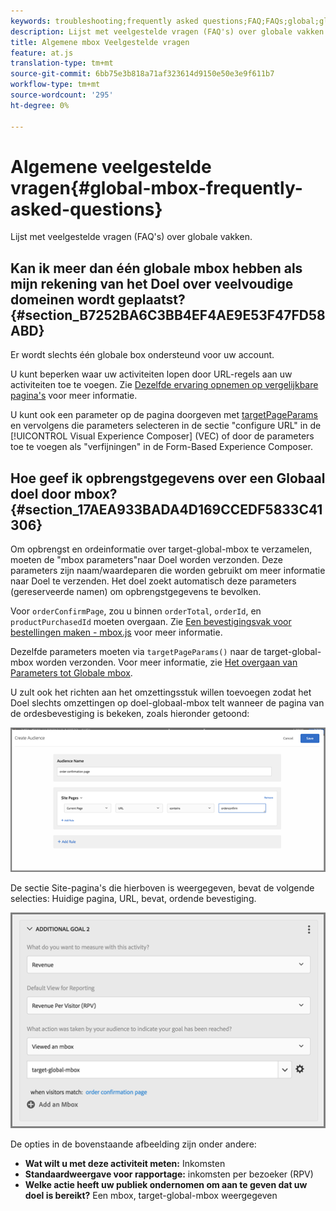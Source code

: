 ```yaml
---
keywords: troubleshooting;frequently asked questions;FAQ;FAQs;global;global mbox
description: Lijst met veelgestelde vragen (FAQ's) over globale vakken.
title: Algemene mbox Veelgestelde vragen
feature: at.js
translation-type: tm+mt
source-git-commit: 6bb75e3b818a71af323614d9150e50e3e9f611b7
workflow-type: tm+mt
source-wordcount: '295'
ht-degree: 0%

---
```



# Algemene veelgestelde vragen{#global-mbox-frequently-asked-questions}

Lijst met veelgestelde vragen (FAQ&#39;s) over globale vakken.

## Kan ik meer dan één globale mbox hebben als mijn rekening van het Doel over veelvoudige domeinen wordt geplaatst? {#section_B7252BA6C3BB4EF4AE9E53F47FD58ABD}

Er wordt slechts één globale box ondersteund voor uw account.

U kunt beperken waar uw activiteiten lopen door URL-regels aan uw activiteiten toe te voegen. Zie [Dezelfde ervaring opnemen op vergelijkbare pagina&#39;s](/help/c-experiences/c-visual-experience-composer/temtest.md#task_2539D51A18044F82B0D9895636546781) voor meer informatie.

U kunt ook een parameter op de pagina doorgeven met [targetPageParams](/help/c-implementing-target/c-implementing-target-for-client-side-web/targetpageparams.md) en vervolgens die parameters selecteren in de sectie &quot;configure URL&quot; in de [!UICONTROL Visual Experience Composer] (VEC) of door de parameters toe te voegen als &quot;verfijningen&quot; in de Form-Based Experience Composer.

## Hoe geef ik opbrengstgegevens over een Globaal doel door mbox? {#section_17AEA933BADA4D169CCEDF5833C41306}

Om opbrengst en ordeinformatie over target-global-mbox te verzamelen, moeten de &quot;mbox parameters&quot;naar Doel worden verzonden. Deze parameters zijn naam/waardeparen die worden gebruikt om meer informatie naar Doel te verzenden. Het doel zoekt automatisch deze parameters (gereserveerde namen) om opbrengstgegevens te bevolken.

Voor `orderConfirmPage`, zou u binnen `orderTotal`, `orderId`, en `productPurchasedId` moeten overgaan. Zie [Een bevestigingsvak voor bestellingen maken - mbox.js](/help/c-implementing-target/c-implementing-target-for-client-side-web/t-mbox-download/orderconfirm-create.md#task_0036D5F6C062442788BB55E872816D82) voor meer informatie.

Dezelfde parameters moeten via `targetPageParams()` naar de target-global-mbox worden verzonden. Voor meer informatie, zie [Het overgaan van Parameters tot Globale mbox](/help/c-implementing-target/c-implementing-target-for-client-side-web/t-mbox-download/c-understanding-global-mbox/pass-parameters-to-global-mbox.md#concept_33362A04146C4E3C8E7089B65F38B5E5).

U zult ook het richten aan het omzettingsstuk willen toevoegen zodat het Doel slechts omzettingen op doel-globaal-mbox telt wanneer de pagina van de ordesbevestiging is bekeken, zoals hieronder getoond:

![](assets/revenue1.png)

De sectie Site-pagina&#39;s die hierboven is weergegeven, bevat de volgende selecties: Huidige pagina, URL, bevat, ordende bevestiging.

![](assets/revenue2.png)

De opties in de bovenstaande afbeelding zijn onder andere:

* **Wat wilt u met deze activiteit meten:** Inkomsten
* **Standaardweergave voor rapportage:** inkomsten per bezoeker (RPV)
* **Welke actie heeft uw publiek ondernomen om aan te geven dat uw doel is bereikt?** Een mbox, target-global-mbox weergegeven